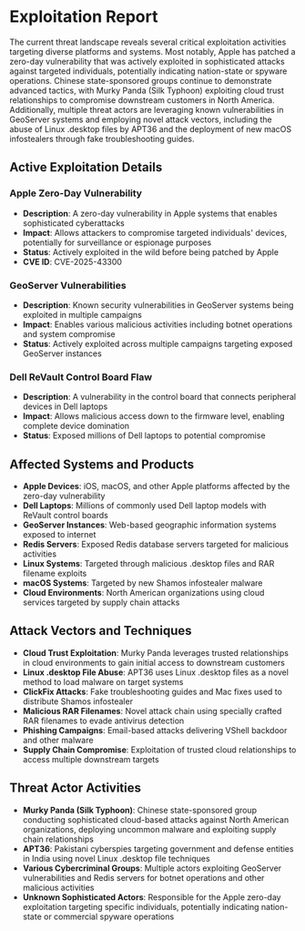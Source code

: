 # Exploitation Report

The current threat landscape reveals several critical exploitation activities targeting diverse platforms and systems. Most notably, Apple has patched a zero-day vulnerability that was actively exploited in sophisticated attacks against targeted individuals, potentially indicating nation-state or spyware operations. Chinese state-sponsored groups continue to demonstrate advanced tactics, with Murky Panda (Silk Typhoon) exploiting cloud trust relationships to compromise downstream customers in North America. Additionally, multiple threat actors are leveraging known vulnerabilities in GeoServer systems and employing novel attack vectors, including the abuse of Linux .desktop files by APT36 and the deployment of new macOS infostealers through fake troubleshooting guides.

## Active Exploitation Details

### Apple Zero-Day Vulnerability
- **Description**: A zero-day vulnerability in Apple systems that enables sophisticated cyberattacks
- **Impact**: Allows attackers to compromise targeted individuals' devices, potentially for surveillance or espionage purposes
- **Status**: Actively exploited in the wild before being patched by Apple
- **CVE ID**: CVE-2025-43300

### GeoServer Vulnerabilities
- **Description**: Known security vulnerabilities in GeoServer systems being exploited in multiple campaigns
- **Impact**: Enables various malicious activities including botnet operations and system compromise
- **Status**: Actively exploited across multiple campaigns targeting exposed GeoServer instances

### Dell ReVault Control Board Flaw
- **Description**: A vulnerability in the control board that connects peripheral devices in Dell laptops
- **Impact**: Allows malicious access down to the firmware level, enabling complete device domination
- **Status**: Exposed millions of Dell laptops to potential compromise

## Affected Systems and Products

- **Apple Devices**: iOS, macOS, and other Apple platforms affected by the zero-day vulnerability
- **Dell Laptops**: Millions of commonly used Dell laptop models with ReVault control boards
- **GeoServer Instances**: Web-based geographic information systems exposed to internet
- **Redis Servers**: Exposed Redis database servers targeted for malicious activities
- **Linux Systems**: Targeted through malicious .desktop files and RAR filename exploits
- **macOS Systems**: Targeted by new Shamos infostealer malware
- **Cloud Environments**: North American organizations using cloud services targeted by supply chain attacks

## Attack Vectors and Techniques

- **Cloud Trust Exploitation**: Murky Panda leverages trusted relationships in cloud environments to gain initial access to downstream customers
- **Linux .desktop File Abuse**: APT36 uses Linux .desktop files as a novel method to load malware on target systems
- **ClickFix Attacks**: Fake troubleshooting guides and Mac fixes used to distribute Shamos infostealer
- **Malicious RAR Filenames**: Novel attack chain using specially crafted RAR filenames to evade antivirus detection
- **Phishing Campaigns**: Email-based attacks delivering VShell backdoor and other malware
- **Supply Chain Compromise**: Exploitation of trusted cloud relationships to access multiple downstream targets

## Threat Actor Activities

- **Murky Panda (Silk Typhoon)**: Chinese state-sponsored group conducting sophisticated cloud-based attacks against North American organizations, deploying uncommon malware and exploiting supply chain relationships
- **APT36**: Pakistani cyberspies targeting government and defense entities in India using novel Linux .desktop file techniques
- **Various Cybercriminal Groups**: Multiple actors exploiting GeoServer vulnerabilities and Redis servers for botnet operations and other malicious activities
- **Unknown Sophisticated Actors**: Responsible for the Apple zero-day exploitation targeting specific individuals, potentially indicating nation-state or commercial spyware operations